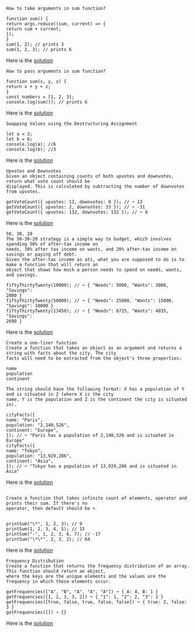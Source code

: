```
How to take arguments in sum function?
```

```
function sum() {
return args.reduce((sum, current) => {
return sum + current;
});
}
sum(1, 2); // prints 3
sum(1, 2, 3); // prints 6
```

Here is the [solution](1.arguments_sum_function.js)

```
How to pass arguments in sum function?
```

```
function sum(x, y, z) {
return x + y + z;
}
const numbers = [1, 2, 3];
console.log(sum()); // prints 6
```

Here is the [solution](2.pass_arguments_sum_function.js)

```
Swapping Values using the Destructuring Assignment
```

```
let a = 3;
let b = 6;
console.log(a); //6
console.log(b); //3
```

Here is the [solution](3.swapping.js)

```
Upvotes and Downvotes
Given an object containing counts of both upvotes and downvotes, return what vote count should be
displayed. This is calculated by subtracting the number of downvotes from upvotes.
```

```
getVoteCount({ upvotes: 13, downvotes: 0 }); // ➞ 13
getVoteCount({ upvotes: 2, downvotes: 33 }); // ➞ -31
getVoteCount({ upvotes: 132, downvotes: 132 }); // ➞ 0
```

Here is the [solution](4.vote_count.js)

```
50, 30, 20
The 50-30-20 strategy is a simple way to budget, which involves spending 50% of after-tax income on
needs, 30% after tax income on wants, and 20% after-tax income on savings or paying off debt.
Given the after-tax income as ati, what you are supposed to do is to make a function that will return an
object that shows how much a person needs to spend on needs, wants, and savings.
```

```
fiftyThirtyTwenty(10000); // ➞ { "Needs": 5000, "Wants": 3000, "Savings":
2000 }
fiftyThirtyTwenty(50000); // ➞ { "Needs": 25000, "Wants": 15000,
"Savings": 10000 }
fiftyThirtyTwenty(13450); // ➞ { "Needs": 6725, "Wants": 4035, "Savings":
2690 }
```

Here is the [solution](5.50_30_20.js)

```
Create a one-liner function
Create a function that takes an object as an argument and returns a string with facts about the city. The city
facts will need to be extracted from the object's three properties:
```

```
name
population
continent
```

```
The string should have the following format: X has a population of Y and is situated in Z (where X is the city
name, Y is the population and Z is the continent the city is situated in).
```

```
cityFacts({
name: "Paris",
population: "2,140,526",
continent: "Europe",
}); // ➞ "Paris has a population of 2,140,526 and is situated in Europe"
cityFacts({
name: "Tokyo",
population: "13,929,286",
continent: "Asia",
}); // ➞ "Tokyo has a population of 13,929,286 and is situated in Asia"
```

Here is the [solution](6.population.js)

```

Create a function that takes infinite count of elements, operator and prints their sum. If there's no
operator, then default should be +

```

```

printSum("\*", 1, 2, 3); // 9
printSum(1, 2, 3, 4, 5); // 15
printSum("-", 1, 2, 3, 6, 7); // -17
printSum("\*\*", 2, 3, 2); // 64

```

Here is the [solution](7.operators.js)

```
Frequency Distribution
Create a function that returns the frequency distribution of an array. This function should return an object,
where the keys are the unique elements and the values are the frequency in which those elements occur.
```

```
getFrequencies(["A", "B", "A", "A", "A"]) ➞ { A: 4, B: 1 }
getFrequencies([1, 2, 3, 3, 2]) ➞ { "1": 1, "2": 2, "3": 2 }
getFrequencies([true, false, true, false, false]) ➞ { true: 2, false: 3 }
getFrequencies([]) ➞ {}
```

Here is the [solution](8.count.js)
